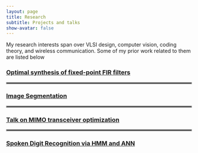 ```yaml
---
layout: page
title: Research
subtitle: Projects and talks
show-avatar: false
---
```


My research interests span over VLSI design, computer vision, coding theory, and wireless communication. Some of my prior work related to them are listed below

### [Optimal synthesis of fixed-point FIR filters](https://vignesh99.github.io/Research/FIRfilterTI)

<hr style="border:2px solid gray"> 

### [Image Segmentation](https://vignesh99.github.io/Research/ImgSeg)

<hr style="border:2px solid gray"> 

### [Talk on MIMO transceiver optimization](https://vignesh99.github.io/Research/MIMOtransceiver)
<hr style="border:2px solid gray"> 

### [Spoken Digit Recognition via HMM and ANN](https://vignesh99.github.io/Research/SpeechHMM)
